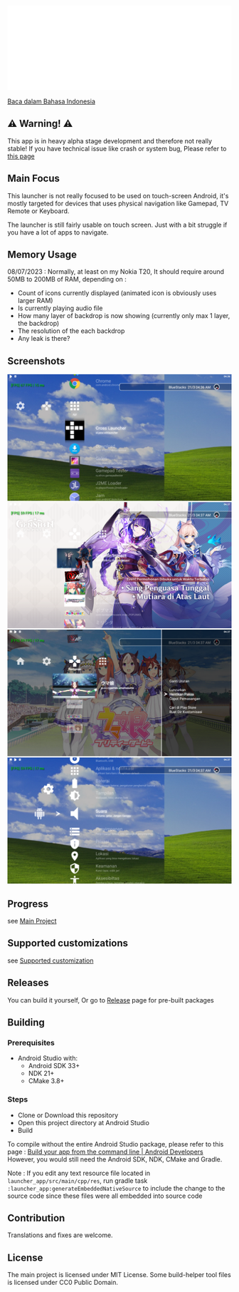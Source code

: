 ![Cross Launcher Logo](readme_asset/logo_base.png)

[Baca dalam Bahasa Indonesia](README_ID.md)

## **⚠ Warning! ⚠**
This app is in heavy alpha stage development and therefore not really stable! If you have
technical issue like crash or system bug, Please refer to [this page](https://github.com/EmiyaSyahriel/CrossLauncher/wiki/Error-Reporting)

## Main Focus
This launcher is not really focused to be used on touch-screen Android, it's mostly targeted
for devices that uses physical navigation like Gamepad, TV Remote or Keyboard.

The launcher is still fairly usable on touch screen. Just with a bit struggle if you have a
lot of apps to navigate.

## Memory Usage
08/07/2023 : Normally, at least on my Nokia T20, It should require around 50MB to 200MB of RAM, depending on :
- Count of icons currently displayed (animated icon is obviously uses larger RAM)
- Is currently playing audio file
- How many layer of backdrop is now showing (currently only max 1 layer, the backdrop)
- The resolution of the each backdrop
- Any leak is there?

## Screenshots
![App List](readme_asset/0.png)
![Custom Video Icon dan Backdrop](readme_asset/1.png)
![Apps Options](readme_asset/2.png)
![Android Settings](readme_asset/3.png)

## Progress
see [Main Project](https://github.com/EmiyaSyahriel/CrossLauncher/projects/1)

## Supported customizations
see [Supported customization](https://github.com/EmiyaSyahriel/CrossLauncher/wiki/Customization)

## Releases
You can build it yourself, Or go to [Release](https://github.com/EmiyaSyahriel/CrossLauncher/releases)
page for pre-built packages

## Building
### Prerequisites
- Android Studio with:
    - Android SDK 33+
    - NDK 21+
    - CMake 3.8+

### Steps
- Clone or Download this repository
- Open this project directory at Android Studio
- Build

To compile without the entire Android Studio package, please refer to this page : 
[Build your app from the command line | Android Developers](https://developer.android.com/studio/build/building-cmdline)
However, you would still need the Android SDK, NDK, CMake and Gradle.

Note : If you edit any text resource file located in `launcher_app/src/main/cpp/res`, run gradle task `:launcher_app:generateEmbeddedNativeSource`
to include the change to the source code since these files were all embedded into source code

## Contribution
Translations and fixes are welcome.

## License
The main project is licensed under MIT License.
Some build-helper tool files is licensed under CC0 Public Domain.
